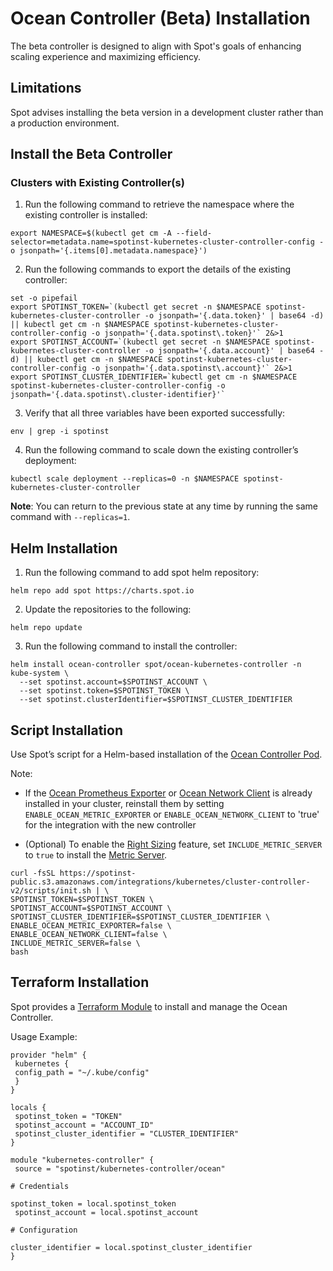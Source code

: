 <meta name=“robots” content=“noindex”>

# Ocean Controller (Beta) Installation 

The beta controller is designed to align with Spot's goals of enhancing scaling experience and maximizing efficiency.  

## Limitations 

Spot advises installing the beta version in a development cluster rather than a production environment.  

## Install the Beta Controller 

### Clusters with Existing Controller(s) 

1. Run the following command to retrieve the namespace where the existing controller is installed: 

```
export NAMESPACE=$(kubectl get cm -A --field-selector=metadata.name=spotinst-kubernetes-cluster-controller-config -o jsonpath='{.items[0].metadata.namespace}')
```

2. Run the following commands to export the details of the existing controller:  

```
set -o pipefail 
export SPOTINST_TOKEN=`(kubectl get secret -n $NAMESPACE spotinst-kubernetes-cluster-controller -o jsonpath='{.data.token}' | base64 -d) || kubectl get cm -n $NAMESPACE spotinst-kubernetes-cluster-controller-config -o jsonpath='{.data.spotinst\.token}'` 2&>1 
export SPOTINST_ACCOUNT=`(kubectl get secret -n $NAMESPACE spotinst-kubernetes-cluster-controller -o jsonpath='{.data.account}' | base64 -d) || kubectl get cm -n $NAMESPACE spotinst-kubernetes-cluster-controller-config -o jsonpath='{.data.spotinst\.account}'` 2&>1 
export SPOTINST_CLUSTER_IDENTIFIER=`kubectl get cm -n $NAMESPACE spotinst-kubernetes-cluster-controller-config -o jsonpath='{.data.spotinst\.cluster-identifier}'` 
```

3. Verify that all three variables have been exported successfully: 

```
env | grep -i spotinst 
```

4. Run the following command to scale down the existing controller’s deployment: 

```
kubectl scale deployment --replicas=0 -n $NAMESPACE spotinst-kubernetes-cluster-controller 
```
**Note**: You can return to the previous state at any time by running the same command with `--replicas=1`. 

## Helm Installation 

1. Run the following command to add spot helm repository: 

```
helm repo add spot https://charts.spot.io 
```

2. Update the repositories to the following:  

```
helm repo update 
```

3. Run the following command to install the controller: 

```
helm install ocean-controller spot/ocean-kubernetes-controller -n kube-system \
  --set spotinst.account=$SPOTINST_ACCOUNT \
  --set spotinst.token=$SPOTINST_TOKEN \
  --set spotinst.clusterIdentifier=$SPOTINST_CLUSTER_IDENTIFIER
```

## Script Installation 

Use Spot’s script for a Helm-based installation of the [Ocean Controller Pod](ocean/overview-kubernetes?id=ocean-controller).  

Note: 

* If the [Ocean Prometheus Exporter](ocean/tools-and-integrations/prometheus/) or [Ocean Network Client](ocean/tutorials/install-network-client?id=install-the-ocean-network-client-in-the-cluster) is already installed in your cluster, reinstall them by setting `ENABLE_OCEAN_METRIC_EXPORTER` or `ENABLE_OCEAN_NETWORK_CLIENT` to 'true' for the integration with the new controller 

* (Optional) To enable the [Right Sizing](ocean/features/right-sizing) feature, set `INCLUDE_METRIC_SERVER` to `true` to install the [Metric Server](https://github.com/kubernetes-sigs/metrics-server#deployment). 

```
curl -fsSL https://spotinst-public.s3.amazonaws.com/integrations/kubernetes/cluster-controller-v2/scripts/init.sh | \
SPOTINST_TOKEN=$SPOTINST_TOKEN \
SPOTINST_ACCOUNT=$SPOTINST_ACCOUNT \
SPOTINST_CLUSTER_IDENTIFIER=$SPOTINST_CLUSTER_IDENTIFIER \
ENABLE_OCEAN_METRIC_EXPORTER=false \
ENABLE_OCEAN_NETWORK_CLIENT=false \
INCLUDE_METRIC_SERVER=false \
bash
```
## Terraform Installation 

Spot provides a [Terraform Module](https://registry.terraform.io/modules/spotinst/kubernetes-controller/ocean/latest) to install and manage the Ocean Controller. 

Usage Example: 
```
provider "helm" { 
 kubernetes { 
 config_path = "~/.kube/config" 
 } 
} 

locals { 
 spotinst_token = "TOKEN" 
 spotinst_account = "ACCOUNT_ID" 
 spotinst_cluster_identifier = "CLUSTER_IDENTIFIER" 
} 

module "kubernetes-controller" { 
 source = "spotinst/kubernetes-controller/ocean" 

# Credentials 

spotinst_token = local.spotinst_token 
 spotinst_account = local.spotinst_account 

# Configuration 

cluster_identifier = local.spotinst_cluster_identifier
}
 ```

 
